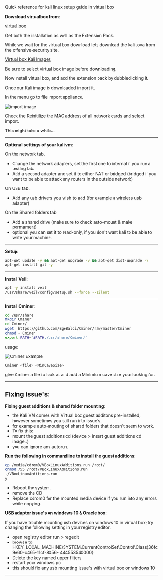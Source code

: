 Quick reference for kali linux setup guide in virtual box



**Download virtualbox from**:

[virtual box](https://www.virtualbox.org/wiki/Downloads)

Get both the installation as well as the Extension Pack.

While we wait for the virtual box download lets download the kali .ova from the offensive-security site.

[Virtual box Kali Images](https://www.offensive-security.com/kali-linux-vm-vmware-virtualbox-hyperv-image-download/)

Be sure to select virtual box image before downloading.

Now install virtual box, and add the extension pack by dubbleclicking it.

Once our Kali image is downloaded import it.

In the menu go to file import appliance.

![import image](https://github.com/MarvinTheParanoidPentester/KalivboxSetupguide/blob/master/import.jpg?raw=true)

Check the Reinitilize the MAC address of all network cards and select import.

This might take a while...

- - -

**Optional settings of your kali vm**:

On the network tab.

- Change the network adapters, set the first one to internal if you run a testing lab.
- Add a second adapter and set it to either NAT or bridged (bridged if you want to be able to attack any routers in the outside network)

On USB tab.

- Add any usb drivers you wish to add (for example a wireless usb adapter)


On the Shared folders tab
- Add a shared drive (make sure to check auto-mount & make permament)
- optional you can set it to read-only, if you don't want kali to be able to write your machine.

- - -


**Setup**:
```bash
apt-get update -y && apt-get upgrade -y && apt-get dist-upgrade -y
apt-get install git -y
```

- - -

**Install Veil**:
```bash
apt -y install veil
/usr/share/veil/config/setup.sh --force --silent
```

- - -

**Install Cminer**:
```bash
cd /usr/share
mkdir Cminer
cd Cminer/
wget  https://github.com/EgeBalci/Cminer/raw/master/Cminer
chmod + Cminer
export PATH="$PATH:/usr/share/Cminer/"
```

usage:

![Cminer Example](https://github.com/MarvinTheParanoidPentester/KalivboxSetupguide/blob/master/cminer%20example.jpg?raw=true)

```bash
Cminer <file> <MinCaveSize>
```

give Cminer a file to look at and add a Minimium cave size your looking for.


- - -

## Fixing issue's:


**Fixing guest additions & shared folder mounting**:

- the Kali VM comes with Virtual box guest additons pre-installed, however sometimes you still run into issue's.
- for example auto-mouting of shared folders that doesn't seem to work.
- To fix this:
- mount the guest additions cd (device > insert guest additions cd image..)
- you can ignore any autorun.

**Run the following in commandline to install the guest additions**:

```bash
cp /media/cdrom0/VBoxLinuxAdditions.run /root/
chmod 755 /root/VBoxLinuxAdditions.run
./VBoxLinuxAdditions.run
y
```

- Reboot the system.
- remove the CD
- Replace cdrom0 for the mounted media device if you run into any errors while copying.


**USB adaptor issue's on windows 10 & Oracle box**:

If you have trouble mounting usb devices on windows 10 in virtual box; try changing the following setting in your registry editor.
  
  - open registry editor run > regedit
  - browse to HKEY_LOCAL_MACHINE\SYSTEM\CurrentControlSet\Control\Class{36fc9e60-c465-11cf-8056- 444553540000}
  - Delete the key named upper filters
  - restart your windows pc
  - this should fix any usb mounting issue's with virtual box on windows 10

- - -
